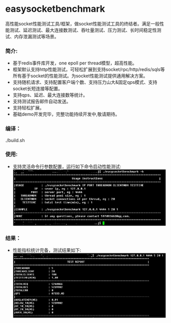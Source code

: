 easysocketbenchmark
===================

高性能socket性能测试工具/框架，做socket性能测试工具的终结者。满足一般性能测试、延迟测试、最大连接数测试、吞吐量测试、压力测试、长时间稳定性测试、内存泄漏测试等场景。

### 简介:
* 基于redis事件库开发，one epoll per thread模型，超高性能。    
* 框架默认支持http性能测试，可轻松扩展到支持socket/rpc/http/redis/sqls等所有基于socket的性能测试。为socket性能测试提供通用解决方案。
* 支持随机请求、支持配置客户端个数、支持压力山大&固定qps模式、支持socket长短连接等配置。
* 支持qps、延迟、最大连接数等统计。
* 支持测试报告邮件自动发送。
* 支持轻松扩展。
* 基础demo开发完毕，完整功能持续开发中,敬请期待。

### 编译：     
./build.sh     

### 使用:
* 支持灵活命令行参数配置，运行如下命令启动性能测试:    
![image](screenshot/001.jpg)     

### 结果：     
* 性能指标统计完备，测试结果如下:    
![image](screenshot/002.jpg)     






